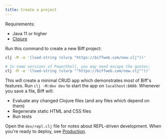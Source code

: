 ```yaml
---
title: Create a project
---
```


Requirements:

 - Java 11 or higher
 - [Clojure](https://clojure.org/guides/install_clojure)

Run this command to create a new Biff project:

```bash
clj -M -e '(load-string (slurp "https://biffweb.com/new.clj"))'

# In some versions of PowerShell, you may need escape the quotes:
clj -M -e '(load-string (slurp ""https://biffweb.com/new.clj""))'
```

This will create a minimal CRUD app which demonstrates most of Biff's features.
Run `clj -M:dev dev` to start the app on `localhost:8080`. Whenever you save a file,
Biff will:

 - Evaluate any changed Clojure files (and any files which depend on them)
 - Regenerate static HTML and CSS files
 - Run tests

Open the `dev/repl.clj` file for notes about REPL-driven development.
When you're ready to deploy, see [Production](/docs/reference/production/).
